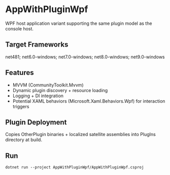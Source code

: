 # AppWithPluginWpf

WPF host application variant supporting the same plugin model as the console host.

## Target Frameworks
net481; net6.0-windows; net7.0-windows; net8.0-windows; net9.0-windows

## Features
- MVVM (CommunityToolkit.Mvvm)
- Dynamic plugin discovery + resource loading
- Logging + DI integration
- Potential XAML behaviors (Microsoft.Xaml.Behaviors.Wpf) for interaction triggers

## Plugin Deployment
Copies OtherPlugin binaries + localized satellite assemblies into PlugIns directory at build.

## Run
`dotnet run --project AppWithPluginWpf/AppWithPluginWpf.csproj`
